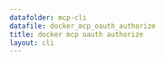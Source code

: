 ```yaml
---
datafolder: mcp-cli
datafile: docker_mcp_oauth_authorize
title: docker mcp oauth authorize
layout: cli
---
```


<!--
This page is automatically generated from Docker's source code. If you want to
suggest a change to the text that appears here, open a ticket or pull request
in the source repository on GitHub:

https://github.com/docker/mcp-gateway
-->

